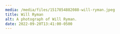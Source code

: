 ```yaml
---
media: /media/files/1517854882088-will-ryman.jpeg
title: Will Ryman
alt: A photograph of Will Ryman.
date: 2022-09-20T13:41:00-0500
---
```

